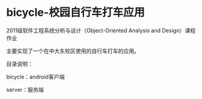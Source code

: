 bicycle-校园自行车打车应用
=======

<p>2011级软件工程系统分析与设计（Object-Oriented Analysis and Design）课程作业</p>
<p>主要实现了一个在中大东校区使用的自行车打车的应用。</p>


目录说明：

bicycle：android客户端

server：服务端
